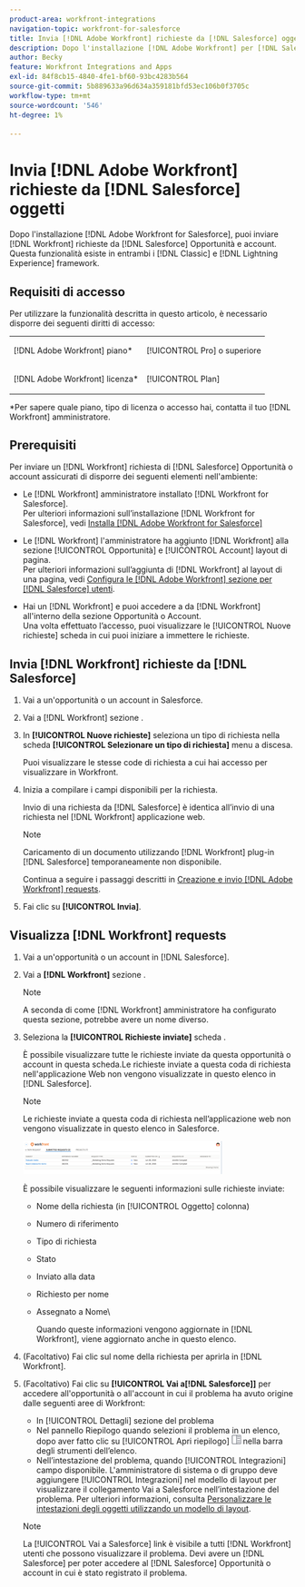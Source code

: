 ```yaml
---
product-area: workfront-integrations
navigation-topic: workfront-for-salesforce
title: Invia [!DNL Adobe Workfront] richieste da [!DNL Salesforce] oggetti
description: Dopo l'installazione [!DNL Adobe Workfront] per [!DNL Salesforce], you can submit [!DNL Workfront] richieste da [!DNL Salesforce] Opportunità e account. Questa funzionalità esiste sia nei framework Classic che Lightning Experience.
author: Becky
feature: Workfront Integrations and Apps
exl-id: 84f8cb15-4840-4fe1-bf60-93bc4283b564
source-git-commit: 5b889633a96d634a359181bfd53ec106b0f3705c
workflow-type: tm+mt
source-wordcount: '546'
ht-degree: 1%

---
```


# Invia [!DNL Adobe Workfront] richieste da [!DNL Salesforce] oggetti

Dopo l&#39;installazione [!DNL Adobe Workfront for Salesforce], puoi inviare [!DNL Workfront] richieste da [!DNL Salesforce] Opportunità e account. Questa funzionalità esiste in entrambi i [!DNL Classic] e [!DNL Lightning Experience] framework.

## Requisiti di accesso

Per utilizzare la funzionalità descritta in questo articolo, è necessario disporre dei seguenti diritti di accesso:

<table style="table-layout:auto"> 
 <col> 
 <col> 
 <tbody> 
  <tr> 
   <td role="rowheader"><p>[!DNL Adobe Workfront] piano*</p></td> 
   <td> <p>[!UICONTROL Pro] o superiore</p> </td> 
  </tr> 
  <tr> 
   <td role="rowheader"><p>[!DNL Adobe Workfront] licenza*</p></td> 
   <td> <p>[!UICONTROL Plan]</p> </td> 
  </tr> 
 </tbody> 
</table>

&#42;Per sapere quale piano, tipo di licenza o accesso hai, contatta il tuo [!DNL Workfront] amministratore.

## Prerequisiti

Per inviare un [!DNL Workfront] richiesta di [!DNL Salesforce] Opportunità o account assicurati di disporre dei seguenti elementi nell&#39;ambiente:

* Le [!DNL Workfront] amministratore installato [!DNL Workfront for Salesforce].\
   Per ulteriori informazioni sull’installazione [!DNL Workfront for Salesforce], vedi [Installa [!DNL Adobe Workfront for Salesforce]](../../workfront-integrations-and-apps/using-workfront-with-salesforce/install-workfront-for-salesforce.md)

* Le [!DNL Workfront] l&#39;amministratore ha aggiunto [!DNL Workfront] alla sezione [!UICONTROL Opportunità] e [!UICONTROL Account] layout di pagina.\
   Per ulteriori informazioni sull’aggiunta di [!DNL Workfront] al layout di una pagina, vedi [Configura le [!DNL Adobe Workfront] sezione per [!DNL Salesforce] utenti](../../workfront-integrations-and-apps/using-workfront-with-salesforce/configure-wf-section-for-salesforce-users.md).

* Hai un [!DNL Workfront] e puoi accedere a da [!DNL Workfront] all&#39;interno della sezione Opportunità o Account.\
   Una volta effettuato l’accesso, puoi visualizzare le [!UICONTROL Nuove richieste] scheda in cui puoi iniziare a immettere le richieste.

## Invia [!DNL Workfront] richieste da [!DNL Salesforce]

1. Vai a un&#39;opportunità o un account in Salesforce.
1. Vai a [!DNL Workfront] sezione .
1. In **[!UICONTROL Nuove richieste]** seleziona un tipo di richiesta nella scheda **[!UICONTROL Selezionare un tipo di richiesta]** menu a discesa.

   Puoi visualizzare le stesse code di richiesta a cui hai accesso per visualizzare in Workfront.

1. Inizia a compilare i campi disponibili per la richiesta.

   Invio di una richiesta da [!DNL Salesforce] è identica all’invio di una richiesta nel [!DNL Workfront] applicazione web.

   >[!NOTE]
   >
   >Caricamento di un documento utilizzando [!DNL Workfront] plug-in [!DNL Salesforce] temporaneamente non disponibile.

   Continua a seguire i passaggi descritti in [Creazione e invio [!DNL Adobe Workfront] requests](../../manage-work/requests/create-requests/create-submit-requests.md).

1. Fai clic su **[!UICONTROL Invia]**.

## Visualizza [!DNL Workfront] requests

1. Vai a un&#39;opportunità o un account in [!DNL Salesforce].
1. Vai a **[!DNL Workfront]** sezione .

   >[!NOTE]
   >
   >A seconda di come [!DNL Workfront] amministratore ha configurato questa sezione, potrebbe avere un nome diverso.

1. Seleziona la **[!UICONTROL Richieste inviate]** scheda .

   È possibile visualizzare tutte le richieste inviate da questa opportunità o account in questa scheda.Le richieste inviate a questa coda di richiesta nell&#39;applicazione Web non vengono visualizzate in questo elenco in [!DNL Salesforce].

   >[!NOTE]
   >
   >Le richieste inviate a questa coda di richiesta nell’applicazione web non vengono visualizzate in questo elenco in Salesforce.

   ![salesforce_submit_requests.png](assets/salesforce-submitted-requests-350x58.png)

   È possibile visualizzare le seguenti informazioni sulle richieste inviate:

   * Nome della richiesta (in [!UICONTROL Oggetto] colonna)
   * Numero di riferimento
   * Tipo di richiesta
   * Stato
   * Inviato alla data
   * Richiesto per nome
   * Assegnato a Nome\

      Quando queste informazioni vengono aggiornate in [!DNL Workfront], viene aggiornato anche in questo elenco.

1. (Facoltativo) Fai clic sul nome della richiesta per aprirla in [!DNL Workfront].

1. (Facoltativo) Fai clic su **[!UICONTROL Vai a[!DNL Salesforce]]** per accedere all&#39;opportunità o all&#39;account in cui il problema ha avuto origine dalle seguenti aree di Workfront:

   * In [!UICONTROL Dettagli] sezione del problema
   * Nel pannello Riepilogo quando selezioni il problema in un elenco, dopo aver fatto clic su [!UICONTROL Apri riepilogo] ![](assets/summary-panel-icon.png) nella barra degli strumenti dell’elenco.
   * Nell’intestazione del problema, quando [!UICONTROL Integrazioni] campo disponibile. L&#39;amministratore di sistema o di gruppo deve aggiungere [!UICONTROL Integrazioni] nel modello di layout per visualizzare il collegamento Vai a Salesforce nell’intestazione del problema. Per ulteriori informazioni, consulta [Personalizzare le intestazioni degli oggetti utilizzando un modello di layout](../../administration-and-setup/customize-workfront/use-layout-templates/customize-object-headers.md).

   >[!NOTE]
   >
   >La [!UICONTROL Vai a Salesforce] link è visibile a tutti [!DNL Workfront] utenti che possono visualizzare il problema. Devi avere un [!DNL Salesforce] per poter accedere al [!DNL Salesforce] Opportunità o account in cui è stato registrato il problema.
